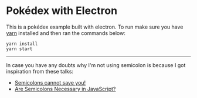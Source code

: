 # Pokédex with Electron

This is a pokédex example built with electron. To run make sure you have [yarn](https://yarnpkg.com/en/) installed and then ran the commands below:

```
yarn install
yarn start
```

---
In case you have any doubts why I'm not using semicolon is because I got inspiration from these talks:

- [Semicolons cannot save you!](https://www.youtube.com/watch?v=Qlr-FGbhKaI)
- [Are Semicolons Necessary in JavaScript?](https://www.youtube.com/watch?v=gsfbh17Ax9I)
